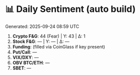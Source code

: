 # 📊 Daily Sentiment (auto build)
Generated: 2025-09-24 08:59 UTC

1) **Crypto F&G**: 44 (Fear) | Y: 43 | Δ: 1
2) **Stock F&G**: — | Y: — | Δ: —
3) **Funding**: (filled via CoinGlass if key present)
4) **Put/Call**: —
5) **VIX/DXY**: —
6) **OBV BTC/ETH**: —
7) **SBET**: —
